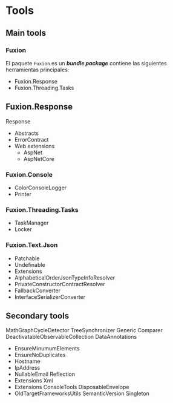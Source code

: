 ﻿# Tools

## Main tools

### Fuxion

El paquete ``Fuxion`` es un **_bundle package_** contiene las siguientes herramientas principales:
- Fuxion.Response
- Fuxion.Threading.Tasks

## Fuxion.Response
Response
- Abstracts
- ErrorContract
- Web extensions
    - AspNet
    - AspNetCore

### Fuxion.Console
- ColorConsoleLogger
- Printer

### Fuxion.Threading.Tasks
- TaskManager
- Locker

### Fuxion.Text.Json
- Patchable
- Undefinable
- Extensions
- AlphabeticalOrderJsonTypeInfoResolver
- PrivateConstructorContractResolver
- FallbackConverter
- InterfaceSerializerConverter

## Secondary tools

MathGraphCycleDetector
TreeSynchronizer
Generic Comparer
DeactivatableObservableCollection
DataAnnotations
- EnsureMinumumElements
- EnsureNoDuplicates
- Hostname
- IpAddress
- NullableEmail
Reflection
- Extensions
Xml
- Extensions
ConsoleTools
DisposableEnvelope
- OldTargetFrameworksUtils
SemanticVersion
Singleton